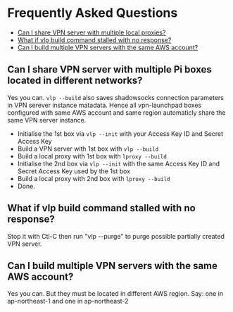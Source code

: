 # Frequently Asked Questions

- [Can I share VPN server with multiple local proxies?](#can-i-share-vpn-server-with-multiple-local-proxies)
- [What if vlp build command stalled with no response?](#what-if-vlp-command-stalled-with-no-response)
- [Can I build multiple VPN servers with the same AWS account?](#can-i-build-multiple-vpn-servers-with-the-same-aws-account)

## Can I share VPN server with multiple Pi boxes located in different networks?

Yes you can. `vlp --build` also saves shadowsocks connection parameters in VPN serever instance matadata. Hence all vpn-launchpad boxes configured with same AWS account and same region automaticly share the same VPN server instance.
- Initialise the 1st box via `vlp --init` with your Access Key ID and Secret Access Key
- Build a VPN server with 1st box with `vlp --build`
- Build a local proxy with 1st box with `lproxy --build`
- Initialise the 2nd box via `vlp --init` with the same Access Key ID and Secret Access Key used by the 1st box
- Build a local proxy with 2nd box with `lproxy --build`
- Done.


## What if vlp build command stalled with no response?

Stop it with Ctl-C then run "vlp --purge" to purge possible partially created VPN server.


## Can I build multiple VPN servers with the same AWS account?

Yes you can. But they must be located in different AWS region. Say: one in ap-northeast-1 and one in ap-northeast-2

